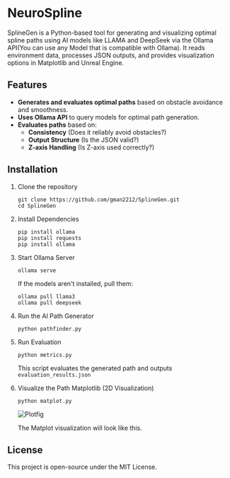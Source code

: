 # NeuroSpline
SplineGen is a Python-based tool for generating and visualizing optimal spline paths using AI models like LLAMA and DeepSeek via the Ollama API(You can use any Model that is compatible with Ollama). It reads environment data, processes JSON outputs, and provides visualization options in Matplotlib and Unreal Engine.

## Features
- **Generates and evaluates optimal paths** based on obstacle avoidance and smoothness.
- **Uses Ollama API** to query models for optimal path generation.
- **Evaluates paths** based on:
  -  **Consistency** (Does it reliably avoid obstacles?)
  -  **Output Structure** (Is the JSON valid?)
  -  **Z-axis Handling** (Is Z-axis used correctly?)


## Installation
1. Clone the repository
   ```commandline
   git clone https://github.com/gman2212/SplineGen.git
   cd SplineGen
   ```
2. Install Dependencies
   ```commandline
   pip install ollama
   pip install requests
   pip install ollama
   ```
3. Start Ollama Server
   ```commandline
   ollama serve
   ```
   If the models aren't installed, pull them:
   ```commandline
   ollama pull llama3
   ollama pull deepseek
   ```
4. Run the AI Path Generator
   ```commandline
   python pathfinder.py
   ```
5. Run Evaluation
    ```commandline
    python metrics.py
    ```
    This script evaluates the generated path and outputs `evaluation_results.json`

6. Visualize the Path
   Matplotlib (2D Visualization)
   ```commandline
   python matplot.py
   ```
   ![Plotfig](https://github.com/user-attachments/assets/03837d76-c74d-41b5-9696-5c024b853d97)


   The Matplot visualization will look like this.


## License
This project is open-source under the MIT License.
